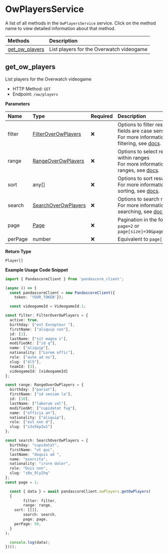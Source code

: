 # OwPlayersService

A list of all methods in the `OwPlayersService` service. Click on the method name to view detailed information about that method.

| Methods                           | Description                              |
| :-------------------------------- | :--------------------------------------- |
| [get_ow_players](#get_ow_players) | List players for the Overwatch videogame |

## get_ow_players

List players for the Overwatch videogame

- HTTP Method: `GET`
- Endpoint: `/ow/players`

**Parameters**

| Name    | Type                                                    | Required | Description                                                                                                                                         |
| :------ | :------------------------------------------------------ | :------- | :-------------------------------------------------------------------------------------------------------------------------------------------------- |
| filter  | [FilterOverOwPlayers](../models/FilterOverOwPlayers.md) | ❌       | Options to filter results. String fields are case sensitive <br/>For more information on filtering, see [docs](/docs/filtering-and-sorting#filter). |
| range   | [RangeOverOwPlayers](../models/RangeOverOwPlayers.md)   | ❌       | Options to select results within ranges <br/>For more information on ranges, see [docs](/docs/filtering-and-sorting#range).                         |
| sort    | any[]                                                   | ❌       | Options to sort results <br/>For more information on sorting, see [docs](/docs/filtering-and-sorting#sort).                                         |
| search  | [SearchOverOwPlayers](../models/SearchOverOwPlayers.md) | ❌       | Options to search results <br/>For more information on searching, see [docs](/docs/filtering-and-sorting#search).                                   |
| page    | [Page](../models/Page.md)                               | ❌       | Pagination in the form of `page=2` or `page[size]=30&page[number]=2`                                                                                |
| perPage | number                                                  | ❌       | Equivalent to `page[size]`                                                                                                                          |

**Return Type**

`Player[]`

**Example Usage Code Snippet**

```typescript
import { PandascoreClient } from 'pandascore_client';

(async () => {
  const pandascoreClient = new PandascoreClient({
	token: 'YOUR_TOKEN'});

  const videogameId = VideogameId.1;

const filter: FilterOverOwPlayers = {
  active: true,
  birthday: ["est Excepteur "],
  firstName: ["aliquip con"],
  id: [1],
  lastName: ["sit magna i"],
  modifiedAt: ["id q"],
  name: ["aliquip"],
  nationality: ["Lorem offic"],
  role: ["aute ad nu"],
  slug: ["4l5"],
  teamId: [3],
  videogameId: [videogameId]
};

const range: RangeOverOwPlayers = {
  birthday: ["pariat"],
  firstName: ["id veniam la"],
  id: [10],
  lastName: ["laborum vel"],
  modifiedAt: ["cupidatat fug"],
  name: ["officia an"],
  nationality: ["aliquip"],
  role: ["est non d"],
  slug: ["z3x5kp2w1"]
};

const search: SearchOverOwPlayers = {
  birthday: "cupidatat",
  firstName: "ut qui",
  lastName: "doquis ad ",
  name: "exercita",
  nationality: "irure dolor",
  role: "Duis non",
  slug: "z8o_9ly2hq"
};
const page = 1;

  const { data } = await pandascoreClient.owPlayers.getOwPlayers(
  {
		filter: filter,
		range: range,
    sort: [[]],
		search: search,
		page: page,
    perPage: 50,
  }
);

  console.log(data);
})();
```
